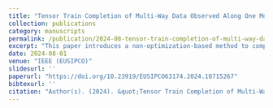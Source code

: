 ```yaml
---
title: "Tensor Train Completion of Multi-Way Data Observed Along One Mode"
collection: publications
category: manuscripts
permalink: /publication/2024-08-tensor-train-completion-of-multi-way-data-observed-along-one-mode
excerpt: "This paper introduces a non-optimization-based method to complete an incomplete tensor under a fiber-wise observation pattern—i.e., only whole mode-N fibers are observed—by computing a Tensor-Train decomposition using standard linear algebra (e.g., SVD/QR) on partially observed unfoldings."
date: 2024-08-01
venue: "IEEE (EUSIPCO)"
slidesurl: ''
paperurl: "https://doi.org/10.23919/EUSIPCO63174.2024.10715267"
bibtexurl: ''
citation: "Author(s). (2024). &quot;Tensor Train Completion of Multi-Way Data Observed Along One Mode.&quot; <i>IEEE (EUSIPCO)</i>."
---
```

